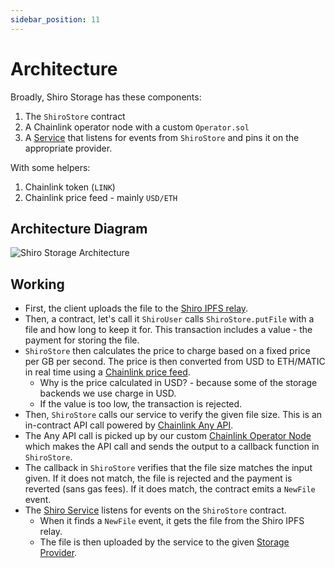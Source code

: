 ```yaml
---
sidebar_position: 11
---
```


# Architecture

Broadly, Shiro Storage has these components:
1. The `ShiroStore` contract
1. A Chainlink operator node with a custom `Operator.sol`
1. A [Service](https://github.com/NaikAayush/shiro-storage/tree/main/service) that listens for events from `ShiroStore` and pins it on the appropriate provider.

With some helpers:
1. Chainlink token (`LINK`)
1. Chainlink price feed - mainly `USD/ETH`

## Architecture Diagram

![Shiro Storage Architecture](/img/Shiro-Storage-Architecture.png)

## Working

- First, the client uploads the file to the [Shiro IPFS relay](./contract-addresses.md#ipfs-relay).
- Then, a contract, let's call it `ShiroUser` calls `ShiroStore.putFile` with a file and how long to keep it for. This transaction includes a value - the payment for storing the file.
- `ShiroStore` then calculates the price to charge based on a fixed price per GB per second. The price is then converted from USD to ETH/MATIC in real time using a [Chainlink price feed](https://docs.chain.link/data-feeds/price-feeds).
    - Why is the price calculated in USD? - because some of the storage backends we use charge in USD.
    - If the value is too low, the transaction is rejected.
- Then, `ShiroStore` calls our service to verify the given file size. This is an in-contract API call powered by [Chainlink Any API](https://docs.chain.link/any-api/introduction).
- The Any API call is picked up by our custom [Chainlink Operator Node](https://docs.chain.link/chainlink-nodes/running-a-chainlink-node) which makes the API call and sends the output to a callback function in `ShiroStore`.
- The callback in `ShiroStore` verifies that the file size matches the input given. If it does not match, the file is rejected and the payment is reverted (sans gas fees). If it does match, the contract emits a `NewFile` event.
- The [Shiro Service](./deployment/service.md) listens for events on the `ShiroStore` contract.
    - When it finds a `NewFile` event, it gets the file from the Shiro IPFS relay.
    - The file is then uploaded by the service to the given [Storage Provider](./providers.md).
